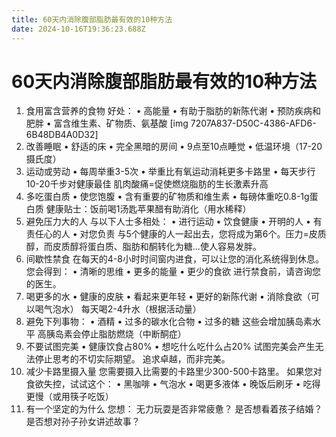 ```yaml
---
title: 60天内消除腹部脂肪最有效的10种方法
date: 2024-10-16T19:36:23.688Z
---
```


# 60天内消除腹部脂肪最有效的10种方法
1. 食用富含营养的食物
好处：
• 高能量
• 有助于脂肪的新陈代谢
• 预防疾病和肥胖
• 富含维生素、矿物质、氨基酸
[img 7207A837-D50C-4386-AFD6-6B48DB4A0D32]
2. 改善睡眠
• 舒适的床
• 完全黑暗的房间
• 9点至10点睡觉
• 低温环境（17-20摄氏度）
3. 运动或劳动
• 每周举重3-5次
• 举重比有氧运动消耗更多卡路里
• 每天步行10-20千步对健康最佳
肌肉酸痛=促使燃烧脂肪的生长激素升高
4. 多吃蛋白质
• 使您饱腹
• 含有重要的矿物质和维生素
• 每磅体重吃0.8-1g蛋白质
健康贴士：饭前喝1汤匙苹果醋有助消化（用水稀释）
5. 避免压力大的人
与以下人士多相处：
• 进行运动
• 饮食健康
• 开明的人
• 有责任心的人
• 对您负责
与5个健康的人一起出去，您将成为第6个。压力=皮质醇，而皮质醇将蛋白质、脂肪和酮转化为糖...使人容易发胖。
6. 间歇性禁食
在每天的4-8小时时间窗内进食，可以让您的消化系统得到休息。
您会得到：
• 清晰的思维
• 更多的能量
• 更少的食欲
进行禁食前，请咨询您的医生。
7. 喝更多的水
• 健康的皮肤
• 看起来更年轻
• 更好的新陈代谢
• 消除食欲（可以喝气泡水）
每天喝2-4升水（根据活动量）
8. 避免下列事物：
• 酒精
• 过多的碳水化合物
• 过多的糖
这些会增加胰岛素水平
高胰岛素会停止脂肪燃烧（中断酮症）
9. 不要试图完美
• 健康饮食占80%
• 想吃什么吃什么占20%
试图完美会产生无法停止思考的不切实际期望。
追求卓越，而非完美。
10. 减少卡路里摄入量
您需要摄入比需要的卡路里少300-500卡路里。
如果您对食欲失控，试试这个：
• 黑咖啡
• 气泡水
• 喝更多液体
• 晚饭后刷牙
• 吃得更慢（或用筷子吃饭）
11. 有一个坚定的为什么
您想：
无力玩耍是否非常疲惫？
是否想看着孩子结婚？
是否想对孙子孙女讲述故事？